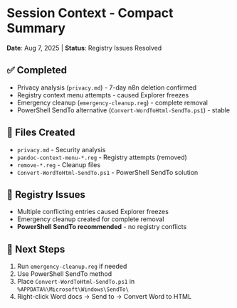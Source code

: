 # Session Context - Compact Summary
**Date**: Aug 7, 2025 | **Status**: Registry Issues Resolved

## ✅ **Completed**
- Privacy analysis (`privacy.md`) - 7-day n8n deletion confirmed
- Registry context menu attempts - caused Explorer freezes
- Emergency cleanup (`emergency-cleanup.reg`) - complete removal
- PowerShell SendTo alternative (`Convert-WordToHtml-SendTo.ps1`) - stable

## 📁 **Files Created**
- `privacy.md` - Security analysis
- `pandoc-context-menu-*.reg` - Registry attempts (removed)
- `remove-*.reg` - Cleanup files
- `Convert-WordToHtml-SendTo.ps1` - PowerShell SendTo solution

## 🚨 **Registry Issues**
- Multiple conflicting entries caused Explorer freezes
- Emergency cleanup created for complete removal
- **PowerShell SendTo recommended** - no registry conflicts

## 🎯 **Next Steps**
1. Run `emergency-cleanup.reg` if needed
2. Use PowerShell SendTo method
3. Place `Convert-WordToHtml-SendTo.ps1` in `%APPDATA%\Microsoft\Windows\SendTo\`
4. Right-click Word docs → Send to → Convert Word to HTML
